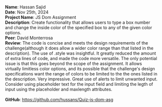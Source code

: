 **Name**: Hassan Sajid
<br/>
**Date**: Nov 25th, 2024
<br/>
**Project Name**: JS Dom Assignment
<br/>
**Description**: Create functionality that allows users to type a box number and change the inside color of the specified box to any of the given color options.
<br/>
**Peer**: David Monterrosa
<br/>
**Review**: The code is concise and meets the design requirements of the challenge(although it does allow a wider color range than that listed in the description). The use of .style was insightful. It greatly reduced the amount of extra lines of code, and made the code more versatile. The only potential issue is that this goes beyond the scope of the assignment. It allows virtually limitless color options, and its possible that the challenge's design specifications want the range of colors to be limited to the the ones listed in the description. Very impressive. Great use of alerts to limit unwanted input. Consider using placeholder text for the input field and limiting the legth of input using the placeholder and maxlength attributes.
<br/>
<br/>
**GitHub**: https://github.com/hussans/Quiz-js-dom-asg
